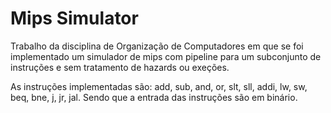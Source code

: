 # Mips Simulator
Trabalho da disciplina de Organização de Computadores em que se foi implementado um simulador de mips com pipeline para um subconjunto de instruções e sem tratamento de hazards ou exeções.

As instruções implementadas são: add, sub, and, or, slt, sll, addi, lw, sw, beq, bne, j, jr, jal. Sendo que a entrada das instruções são em binário.
